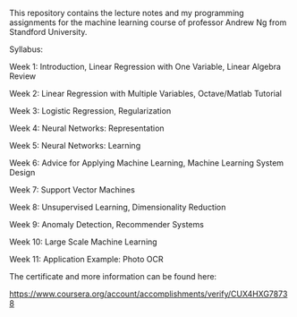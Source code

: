 This repository contains the lecture notes and my programming assignments for the machine learning course of professor Andrew Ng from Standford University.

Syllabus:

Week 1: Introduction, Linear Regression with One Variable, Linear Algebra Review

Week 2: Linear Regression with Multiple Variables, Octave/Matlab Tutorial

Week 3: Logistic Regression, Regularization

Week 4: Neural Networks: Representation

Week 5: Neural Networks: Learning

Week 6: Advice for Applying Machine Learning, Machine Learning System Design

Week 7: Support Vector Machines

Week 8: Unsupervised Learning, Dimensionality Reduction

Week 9: Anomaly Detection, Recommender Systems

Week 10: Large Scale Machine Learning

Week 11: Application Example: Photo OCR

The certificate and more information can be found here:

https://www.coursera.org/account/accomplishments/verify/CUX4HXG78738
